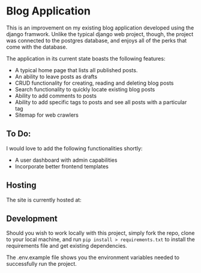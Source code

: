 # Blog Application

This is an improvement on my existing blog application developed using the django framwork. Unlike the typical django web project, though, the project was connected to the postgres database, and enjoys all of the perks that come with the database. 

The application in its current state boasts the following features:

+ A typical home page that lists all published posts.
+ An ability to leave posts as drafts
+ CRUD functionality for creating, reading and deleting blog posts
+ Search functionality to quickly locate existing blog posts
+ Ability to add comments to posts
+ Ability to add specific tags to posts and see all posts with a particular tag
+ Sitemap for web crawlers

## To Do:
I would love to add the following functionalities shortly:
+ A user dashboard with admin capabilities
+ Incorporate better frontend templates

## Hosting
The site is currently hosted at:

## Development
Should you wish to work locally with this project, simply fork the repo, clone to your local machine, and run `pip install > requirements.txt` to install the requirements file and get existing dependencies.

The .env.example file shows you the environment variables needed to successfully run the project.